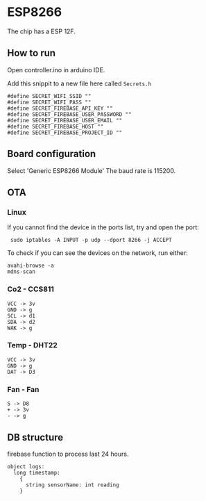 # ESP8266

The chip has a ESP 12F.

## How to run

Open controller.ino in arduino IDE.

Add this snippit to a new file here called `Secrets.h`

```
#define SECRET_WIFI_SSID ""
#define SECRET_WIFI_PASS ""
#define SECRET_FIREBASE_API_KEY ""
#define SECRET_FIREBASE_USER_PASSWORD ""
#define SECRET_FIREBASE_USER_EMAIL ""
#define SECRET_FIREBASE_HOST ""
#define SECRET_FIREBASE_PROJECT_ID ""
```

## Board configuration

Select 'Generic ESP8266 Module'
The baud rate is 115200.

## OTA

### Linux

If you cannot find the device in the ports list, try and open the port:

```
 sudo iptables -A INPUT -p udp --dport 8266 -j ACCEPT
```

To check if you can see the devices on the network, run either:

```
avahi-browse -a
mdns-scan
```

### Co2 - CCS811

```
VCC -> 3v
GND -> g
SCL -> d1
SDA -> d2
WAK -> g
```

### Temp - DHT22

```
VCC -> 3v
GND -> g
DAT -> D3
```

### Fan - Fan

```
S -> D8
+ -> 3v
- -> g
```

## DB structure

firebase function to process last 24 hours.

```
object logs:
  long timestamp:
    {
      string sensorName: int reading
    }
```
